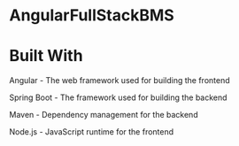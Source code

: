 # AngularFullStackBMS
# Built With
Angular - The web framework used for building the frontend

Spring Boot - The framework used for building the backend

Maven - Dependency management for the backend

Node.js - JavaScript runtime for the frontend
